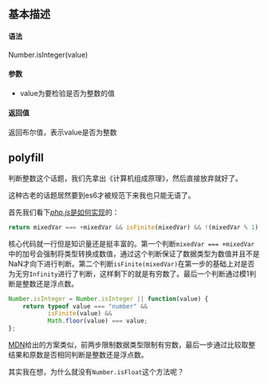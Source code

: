 ## 基本描述

#### 语法

Number.isInteger(value)

#### 参数

* value为要检验是否为整数的值

#### 返回值

返回布尔值，表示value是否为整数

## polyfill

判断整数这个话题，我们先拿出《计算机组成原理》，然后直接放弃就好了。

这种古老的话题居然要到es6才被规范下来我也只能无语了。

首先我们看下[*php.js*是如何实现](http://locutus.io/php/var/is_int/)的：

```javascript
return mixedVar === +mixedVar && isFinite(mixedVar) && !(mixedVar % 1);
```

核心代码就一行但是知识量还是挺丰富的。第一个判断```mixedVar === +mixedVar```中的加号会强制将类型转换成数值，通过这个判断保证了数据类型为数值并且不是NaN才向下进行判断。第二个判断```isFinite(mixedVar)```在第一步的基础上对是否为无穷```Infinity```进行了判断，这样剩下的就是有穷数了。最后一个判断通过模1判断是整数还是浮点数。

```javascript
Number.isInteger = Number.isInteger || function(value) {
    return typeof value === "number" && 
           isFinite(value) && 
           Math.floor(value) === value;
};
```

[MDN](https://developer.mozilla.org/zh-CN/docs/Web/JavaScript/Reference/Global_Objects/Number/isInteger)给出的方案类似，前两步限制数据类型限制有穷数，最后一步通过比较取整结果和原数是否相同判断是整数还是浮点数。

其实我在想，为什么就没有```Number.isFloat```这个方法呢？
